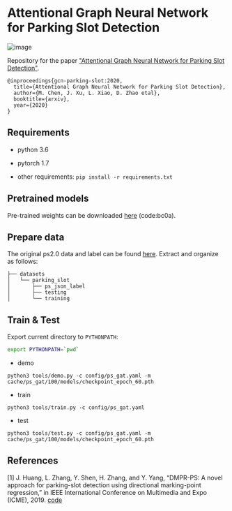 
# Attentional Graph Neural Network for Parking Slot Detection

![image](https://github.com/Jiaolong/gcn-parking-slot/blob/main/images/animated.gif)

Repository for the paper ["Attentional Graph Neural Network for Parking Slot Detection"](https://arxiv.org/).
```
@inproceedings{gcn-parking-slot:2020,
  title={Attentional Graph Neural Network for Parking Slot Detection},
  author={M. Chen, J. Xu, L. Xiao, D. Zhao etal},
  booktitle={arxiv},
  year={2020}
}
```

## Requirements

- python 3.6

- pytorch 1.7

- other requirements: `pip install -r requirements.txt`

## Pretrained models

Pre-trained weights can be downloaded [here](https://pan.baidu.com/s/137ZHZnsEfyaO4yaa5YoBIQ) (code:bc0a).

## Prepare data

The original ps2.0 data and label can be found [here](https://github.com/Teoge/DMPR-PS). Extract and organize as follows:

```
├── datasets
│   └── parking_slot
│       ├── ps_json_label 
│       ├── testing
│       └── training
```
## Train & Test

Export current directory to `PYTHONPATH`:

```bash
export PYTHONPATH=`pwd`
```

- demo

```
python3 tools/demo.py -c config/ps_gat.yaml -m cache/ps_gat/100/models/checkpoint_epoch_60.pth
```

- train

```
python3 tools/train.py -c config/ps_gat.yaml
```

- test

```
python3 tools/test.py -c config/ps_gat.yaml -m cache/ps_gat/100/models/checkpoint_epoch_60.pth
```

## References

[1] J. Huang, L. Zhang, Y. Shen, H. Zhang, and Y. Yang, “DMPR-PS: A novel approach for parking-slot detection using directional marking-point regression,” in IEEE International Conference on Multimedia and Expo (ICME), 2019. [code](https://github.com/Teoge/DMPR-PS)
